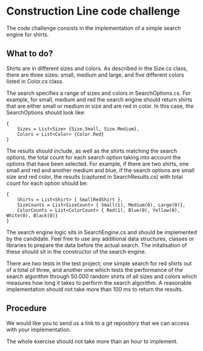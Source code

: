 # Construction Line code challenge

The code challenge consists in the implementation of a simple search engine for shirts.

## What to do?
Shirts are in different sizes and colors. As described in the Size.cs class, there are three sizes: small, medium and large, and five different colors listed in Color.cs class.

The search specifies a range of sizes and colors in SearchOptions.cs. For example, for small, medium and red the search engine should return shirts that are either small or medium in size and are red in color. In this case, the SearchOptions should look like:

```
{
    Sizes = List<Size> {Size.Small, Size.Medium},
    Colors = List<Color> {Color.Red}
}
```

The results should include, as well as the shirts matching the search options, the total count for each search option taking into account the options that have been selected. For example, if there are two shirts, one small and red and another medium and blue, if the search options are small size and red color, the results (captured in SearchResults.cs) with total count for each option should be:
```
{
    Shirts = List<Shirt> { SmallRedShirt },
    SizeCounts = List<SizeCount> { Small(1), Medium(0), Large(0)},
    ColorCounts = List<ColorCount> { Red(1), Blue(0), Yellow(0), White(0), Black(0)}
}
```

The search engine logic sits in SearchEngine.cs and should be implemented by the candidate. Feel free to use any additional data structures, classes or libraries to prepare the data before the actual search. The initalisation of these should sit in the constructor of the search engine.

There are two tests in the test project; one simple search for red shirts out of a total of three, and another one which tests the performance of the search algorithm through 50.000 random shirts of all sizes and colors which measures how long it takes to perform the search algorithm. A reasonable implementation should not take more than 100 ms to return the results.

## Procedure
We would like you to send us a link to a git repository that we can access with your implementation.

The whole exercise should not take more than an hour to implement.
